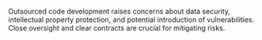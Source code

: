 Outsourced code development raises concerns about data security, intellectual property protection, and potential introduction of vulnerabilities. Close oversight and clear contracts are crucial for mitigating risks.